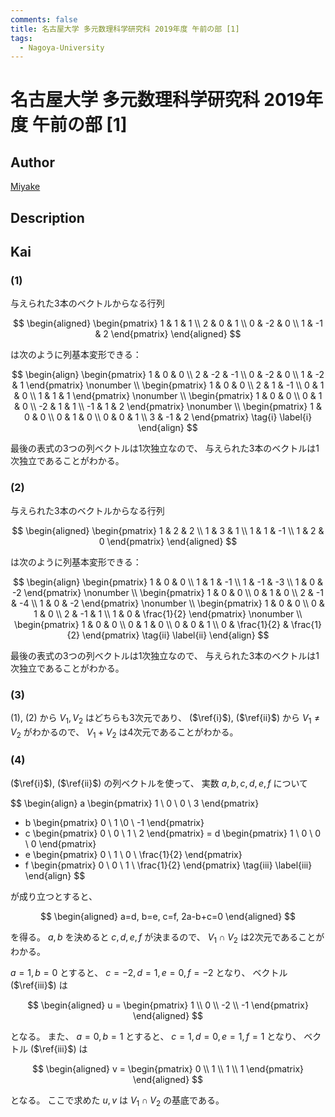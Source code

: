 ```yaml
---
comments: false
title: 名古屋大学 多元数理科学研究科 2019年度 午前の部 [1]
tags:
  - Nagoya-University
---
```

# 名古屋大学 多元数理科学研究科 2019年度 午前の部 \[1\]

## **Author**
[Miyake](https://miyake.github.io/exams/index.html)

## **Description**

## **Kai**
### (1)
与えられた3本のベクトルからなる行列

$$
  \begin{aligned}
  \begin{pmatrix}
  1 & 1 & 1 \\ 2 & 0 & 1 \\ 0 & -2 & 0 \\ 1 & -1 & 2
  \end{pmatrix}
  \end{aligned}
$$

は次のように列基本変形できる：

$$
  \begin{align}
  \begin{pmatrix}
  1 & 0 & 0 \\ 2 & -2 & -1 \\ 0 & -2 & 0 \\ 1 & -2 & 1
  \end{pmatrix} \nonumber
  \\
  \begin{pmatrix}
  1 & 0 & 0 \\ 2 & 1 & -1 \\ 0 & 1 & 0 \\ 1 & 1 & 1
  \end{pmatrix} \nonumber
  \\
  \begin{pmatrix}
  1 & 0 & 0 \\ 0 & 1 & 0 \\ -2 & 1 & 1 \\ -1 & 1 & 2
  \end{pmatrix} \nonumber
  \\
  \begin{pmatrix}
  1 & 0 & 0 \\ 0 & 1 & 0 \\ 0 & 0 & 1 \\ 3 & -1 & 2
  \end{pmatrix}
  \tag{i} \label{i}
  \end{align}
$$

最後の表式の3つの列ベクトルは1次独立なので、
与えられた3本のベクトルは1次独立であることがわかる。

### (2)
与えられた3本のベクトルからなる行列

$$
  \begin{aligned}
  \begin{pmatrix}
  1 & 2 & 2 \\ 1 & 3 & 1 \\ 1 & 1 & -1 \\ 1 & 2 & 0
  \end{pmatrix}
  \end{aligned}
$$

は次のように列基本変形できる：

$$
  \begin{align}
  \begin{pmatrix}
  1 & 0 & 0 \\ 1 & 1 & -1 \\ 1 & -1 & -3 \\ 1 & 0 & -2
  \end{pmatrix} \nonumber
  \\
  \begin{pmatrix}
  1 & 0 & 0 \\ 0 & 1 & 0 \\ 2 & -1 & -4 \\ 1 & 0 & -2
  \end{pmatrix} \nonumber
  \\
  \begin{pmatrix}
  1 & 0 & 0 \\ 0 & 1 & 0 \\ 2 & -1 & 1 \\ 1 & 0 & \frac{1}{2}
  \end{pmatrix} \nonumber
  \\
  \begin{pmatrix}
  1 & 0 & 0 \\ 0 & 1 & 0 \\ 0 & 0 & 1 \\ 0 & \frac{1}{2} & \frac{1}{2}
  \end{pmatrix}
  \tag{ii} \label{ii}
  \end{align}
$$

最後の表式の3つの列ベクトルは1次独立なので、
与えられた3本のベクトルは1次独立であることがわかる。

### (3)
(1), (2) から $V_1, V_2$ はどちらも3次元であり、
($\ref{i}$), ($\ref{ii}$) から $V_1 \ne V_2$ がわかるので、
$V_1 + V_2$ は4次元であることがわかる。

### (4)
($\ref{i}$), ($\ref{ii}$) の列ベクトルを使って、
実数 $a,b,c,d,e,f$ について

$$
\begin{align}
a \begin{pmatrix} 1 \\ 0 \\ 0 \\ 3 \end{pmatrix}
+ b \begin{pmatrix} 0 \\ 1 \\0 \\ -1 \end{pmatrix}
+ c \begin{pmatrix} 0 \\ 0 \\ 1 \\ 2 \end{pmatrix}
=
d \begin{pmatrix} 1 \\ 0 \\ 0 \\ 0 \end{pmatrix}
+ e \begin{pmatrix} 0 \\ 1 \\ 0 \\ \frac{1}{2} \end{pmatrix}
+ f \begin{pmatrix} 0 \\ 0 \\ 1 \\ \frac{1}{2} \end{pmatrix}
\tag{iii} \label{iii}
\end{align}
$$

が成り立つとすると、

$$
\begin{aligned}
a=d, b=e, c=f, 2a-b+c=0
\end{aligned}
$$

を得る。
$a,b$ を決めると $c,d,e,f$ が決まるので、
$V_1 \cap V_2$ は2次元であることがわかる。

$a=1,b=0$ とすると、 $c=-2,d=1,e=0,f=-2$ となり、
ベクトル ($\ref{iii}$) は

$$
\begin{aligned}
u = \begin{pmatrix} 1 \\ 0 \\ -2 \\ -1 \end{pmatrix}
\end{aligned}
$$

となる。
また、 $a=0,b=1$ とすると、 $c=1,d=0,e=1,f=1$ となり、
ベクトル ($\ref{iii}$) は

$$
\begin{aligned}
v = \begin{pmatrix} 0 \\ 1 \\ 1 \\ 1 \end{pmatrix}
\end{aligned}
$$

となる。
ここで求めた $u,v$ は $V_1 \cap V_2$ の基底である。